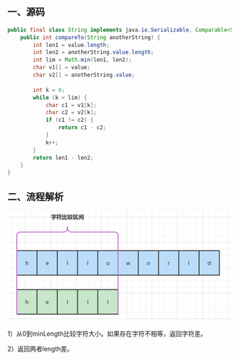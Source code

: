 ## 一、源码

```java
public final class String implements java.io.Serializable, Comparable<String>, CharSequence {
    public int compareTo(String anotherString) {
        int len1 = value.length;
        int len2 = anotherString.value.length;
        int lim = Math.min(len1, len2);
        char v1[] = value;
        char v2[] = anotherString.value;

        int k = 0;
        while (k < lim) {
            char c1 = v1[k];
            char c2 = v2[k];
            if (c1 != c2) {
                return c1 - c2;
            }
            k++;
        }
        return len1 - len2;
    }
}
```

## 二、流程解析

![image-20220317144154346](../../src/main/resources/picture/image-20220317144154346.png)

1）从0到minLength比较字符大小。如果存在字符不相等，返回字符差。

2）返回两者length差。